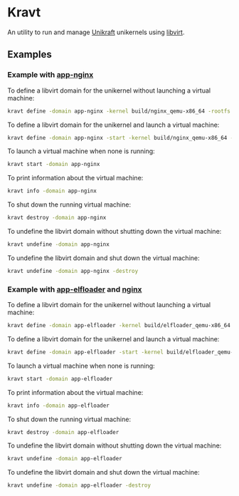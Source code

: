 # Kravt

An utility to run and manage [Unikraft](https://github.com/unikraft/unikraft) unikernels using [libvirt](https://libvirt.org/).

## Examples

### Example with [app-nginx](https://github.com/unikraft/app-nginx)

To define a libvirt domain for the unikernel without launching a virtual machine:

```sh
kravt define -domain app-nginx -kernel build/nginx_qemu-x86_64 -rootfs fs0/
```

To define a libvirt domain for the unikernel and launch a virtual machine:

```sh
kravt define -domain app-nginx -start -kernel build/nginx_qemu-x86_64 -rootfs fs0/
```

To launch a virtual machine when none is running:

```sh
kravt start -domain app-nginx
```

To print information about the virtual machine:

```sh
kravt info -domain app-nginx
```

To shut down the running virtual machine:

```sh
kravt destroy -domain app-nginx
```

To undefine the libvirt domain without shutting down the virtual machine:

```sh
kravt undefine -domain app-nginx
```

To undefine the libvirt domain and shut down the virtual machine:

```sh
kravt undefine -domain app-nginx -destroy
```

### Example with [app-elfloader](https://github.com/unikraft/app-elfloader) and [nginx](https://github.com/unikraft/dynamic-apps/tree/master/nginx)

To define a libvirt domain for the unikernel without launching a virtual machine:

```sh
kravt define -domain app-elfloader -kernel build/elfloader_qemu-x86_64 -memory 2048 -bridge -rootfs ../dynamic-apps/nginx/ -- /usr/local/nginx/sbin/nginx -c /usr/local/nginx/conf/nginx.conf
```

To define a libvirt domain for the unikernel and launch a virtual machine:

```sh
kravt define -domain app-elfloader -start -kernel build/elfloader_qemu-x86_64 -memory 2048 -bridge -rootfs ../dynamic-apps/nginx/ -- /usr/local/nginx/sbin/nginx -c /usr/local/nginx/conf/nginx.conf
```

To launch a virtual machine when none is running:

```sh
kravt start -domain app-elfloader
```

To print information about the virtual machine:

```sh
kravt info -domain app-elfloader
```

To shut down the running virtual machine:

```sh
kravt destroy -domain app-elfloader
```

To undefine the libvirt domain without shutting down the virtual machine:

```sh
kravt undefine -domain app-elfloader
```

To undefine the libvirt domain and shut down the virtual machine:

```sh
kravt undefine -domain app-elfloader -destroy
```
